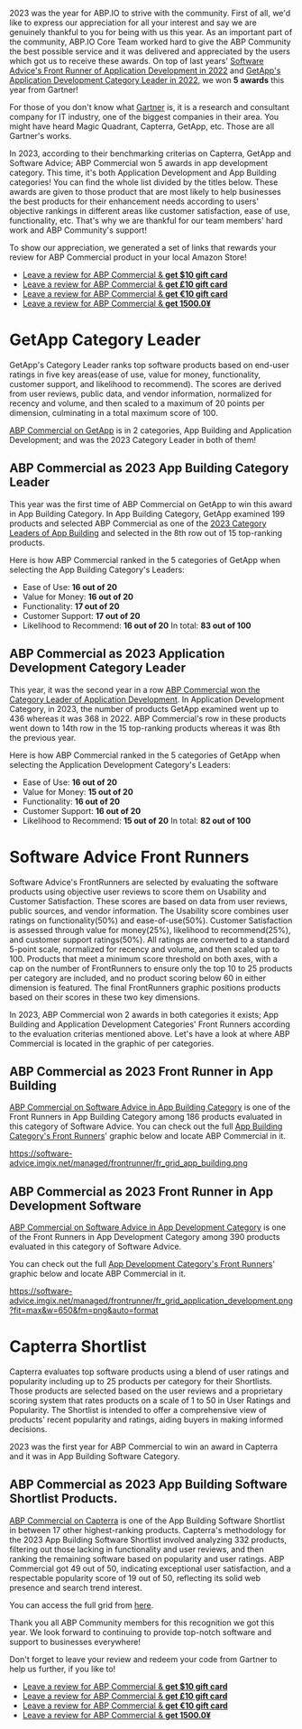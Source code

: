 
2023 was the year for ABP.IO to strive with the community. First of all, we'd like to express our appreciation for all your interest and say we are genuinely thankful to you for being with us this year.
As an important part of the community, ABP.IO Core Team worked hard to give the ABP Community the best possible service and it was delivered and appreciated by the users which got us to receive these awards.
On top of last years' [Software Advice's Front Runner of Application Development in 2022](https://blog.abp.io/abp/abpcommercial-2022-front-runner-in-app-development-category) and [GetApp's Application Development Category Leader in 2022](https://blog.abp.io/abp/abpcommercial-2022-category-leader-in-app-development-category), we won **5 awards** this year from Gartner!

For those of you don't know what [Gartner](https://www.gartner.com/en) is, it is a research and consultant company for IT industry, one of the biggest companies in their area. You might have heard Magic Quadrant, Capterra, GetApp, etc. Those are all Gartner's works.

In 2023, according to their benchmarking criterias on Capterra, GetApp and Software Advice; ABP Commercial won 5 awards in app development category. This time, it's both Application Development and App Building categories! You can find the whole list divided by the titles below.
These awards are given to those product that are most likely to help businesses the best products for their enhancement needs according to users' objective rankings in different areas like customer satisfaction, ease of use, functionality, etc. That's why we are thankful for our team members' hard work and ABP Community's support!

To show our appreciation, we generated a set of links that rewards your review for ABP Commercial product in your local Amazon Store!
* [Leave a review for ABP Commercial & **get $10 gift card**](https://reviews.capterra.com/products/new/8b6f9777-574b-42c6-9902-c045b585ab7c/07a1ac5a-4658-4552-a87d-5f4e1089fee9?lang=en)
* [Leave a review for ABP Commercial & **get £10 gift card**](https://reviews.capterra.com/products/new/8b6f9777-574b-42c6-9902-c045b585ab7c/30b5d7f2-d0c5-4b38-b968-2dc5601aa196?lang=en)
* [Leave a review for ABP Commercial & **get €10 gift card**](https://reviews.capterra.com/products/new/8b6f9777-574b-42c6-9902-c045b585ab7c/8fd7b0e8-e4e1-487a-96d6-88f70c14128c?lang=en)
* [Leave a review for ABP Commercial & **get 1500.0¥**](https://reviews.capterra.com/products/new/8b6f9777-574b-42c6-9902-c045b585ab7c/f6ee291b-f48f-4821-ac3a-606b7e6af005?lang=en)

# GetApp Category Leader

GetApp's Category Leader ranks top software products based on end-user ratings in five key areas(ease of use, value for money, functionality, customer support, and likelihood to recommend). The scores are derived from user reviews, public data, and vendor information, normalized for recency and volume, and then scaled to a maximum of 20 points per dimension, culminating in a total maximum score of 100. 

[ABP Commercial on GetApp](https://www.getapp.com/development-tools-software/a/abp-commercial/reviews/) is in 2 categories, App Building and Application Development; and was the 2023 Category Leader in both of them!

## ABP Commercial as 2023 App Building Category Leader
This year was the first time of ABP Commercial on GetApp to win this award in App Building Category. In App Building Category, GetApp examined 199 products and selected ABP Commercial as one of the [2023 Category Leaders of App Building](https://www.getapp.com/development-tools-software/application-builder/category-leaders/) and selected in the 8th row out of 15 top-ranking products.

Here is how ABP Commercial ranked in the 5 categories of GetApp when selecting the App Building Category's Leaders:
- Ease of Use: **16 out of 20**
- Value for Money: **16 out of 20**
- Functionality: **17 out of 20**
- Customer Support: **17 out of 20**
- Likelihood to Recommend: **16 out of 20**
In total: **83 out of 100**

## ABP Commercial as 2023 Application Development Category Leader
This year, it was the second year in a row [ABP Commercial won the Category Leader of Application Development](https://www.getapp.com/development-tools-software/application-development/category-leaders/). In Application Development Category, in 2023, the number of products GetApp examined went up to 436 whereas it was 368 in 2022. ABP Commercial's row in these products went down to 14th row in the 15 top-ranking products whereas it was 8th the previous year.

Here is how ABP Commercial ranked in the 5 categories of GetApp when selecting the Application Development Category's Leaders:
- Ease of Use: **16 out of 20**
- Value for Money: **15 out of 20**
- Functionality: **16 out of 20**
- Customer Support: **16 out of 20**
- Likelihood to Recommend: **15 out of 20**
In total: **82 out of 100**


# Software Advice Front Runners

Software Advice's FrontRunners are selected by evaluating the software products using objective user reviews to score them on Usability and Customer Satisfaction. These scores are based on data from user reviews, public sources, and vendor information. The Usability score combines user ratings on functionality(50%) and ease-of-use(50%). Customer Satisfaction is assessed through value for money(25%), likelihood to recommend(25%), and customer support ratings(50%). All ratings are converted to a standard 5-point scale, normalized for recency and volume, and then scaled up to 100. Products that meet a minimum score threshold on both axes, with a cap on the number of FrontRunners to ensure only the top 10 to 25 products per category are included, and no product scoring below 60 in either dimension is featured. The final FrontRunners graphic positions products based on their scores in these two key dimensions.

In 2023, ABP Commercial won 2 awards in both categories it exists; App Building and Application Development Categories' Front Runners according to the evaluation criterias mentioned above. Let's have a look at where ABP Commercial is located in the graphic of per categories.

## ABP Commercial as 2023 Front Runner in App Building
[ABP Commercial on Software Advice in App Building Category](https://www.softwareadvice.com/app-building/abp-commercial-profile/) is one of the Front Runners in App Building Category among 186 products evaluated in this category of Software Advice.
You can check out the full [App Building Category's Front Runners](https://www.softwareadvice.com/app-building/#frontrunners)' graphic below and locate ABP Commercial in it.

https://software-advice.imgix.net/managed/frontrunner/fr_grid_app_building.png

## ABP Commercial as 2023 Front Runner in App Development Software
[ABP Commercial on Software Advice in App Development Category](https://www.softwareadvice.com/app-development/abp-commercial-profile/) is one of the Front Runners in App Development Category among 390 products evaluated in this category of Software Advice.

You can check out the full [App Development Category's Front Runners](https://www.softwareadvice.com/app-development/#frontrunners)' graphic below and locate ABP Commercial in it.

https://software-advice.imgix.net/managed/frontrunner/fr_grid_application_development.png?fit=max&w=650&fm=png&auto=format

# Capterra Shortlist

Capterra evaluates top software products using a blend of user ratings and popularity including up to 25 products per category for their Shortlists. Those products are selected based on the user reviews and a proprietary scoring system that rates products on a scale of 1 to 50 in User Ratings and Popularity. The Shortlist is intended to offer a comprehensive view of products' recent popularity and ratings, aiding buyers in making informed decisions.

2023 was the first year for ABP Commercial to win an award in Capterra and it was in App Building Software Category.

## ABP Commercial as 2023 App Building Software Shortlist Products.

[ABP Commercial on Capterra](https://www.capterra.com/app-building-software/shortlist/) is one of the App Building Software Shortlist in between 17 other highest-ranking products. Capterra's methodology for the 2023 App Building Software Shortlist involved analyzing 332 products, filtering out those lacking in functionality and user reviews, and then ranking the remaining software based on popularity and user ratings.
ABP Commercial got 49 out of 50, indicating exceptional user satisfaction, and a respectable popularity score of 19 out of 50, reflecting its solid web presence and search trend interest.

You can access the full grid from [here](https://www.capterra.com/app-building-software/shortlist/).

Thank you all ABP Community members for this recognition we got this year. We look forward to continuing to provide top-notch software and support to businesses everywhere!

Don't forget to leave your review and redeem your code from Gartner to help us further, if you like to!
* [Leave a review for ABP Commercial & **get $10 gift card**](https://reviews.capterra.com/products/new/8b6f9777-574b-42c6-9902-c045b585ab7c/07a1ac5a-4658-4552-a87d-5f4e1089fee9?lang=en)
* [Leave a review for ABP Commercial & **get £10 gift card**](https://reviews.capterra.com/products/new/8b6f9777-574b-42c6-9902-c045b585ab7c/30b5d7f2-d0c5-4b38-b968-2dc5601aa196?lang=en)
* [Leave a review for ABP Commercial & **get €10 gift card**](https://reviews.capterra.com/products/new/8b6f9777-574b-42c6-9902-c045b585ab7c/8fd7b0e8-e4e1-487a-96d6-88f70c14128c?lang=en)
* [Leave a review for ABP Commercial & **get 1500.0¥**](https://reviews.capterra.com/products/new/8b6f9777-574b-42c6-9902-c045b585ab7c/f6ee291b-f48f-4821-ac3a-606b7e6af005?lang=en)

